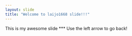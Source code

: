 ```yaml
---
layout: slide
title: "Welcome to laijo1668 slide!!!"
---
```

This is my awesome slide ***
Use the left arrow to go back!
